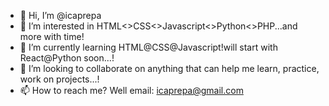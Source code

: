 - 👋 Hi, I’m @icaprepa
- 👀 I’m interested in HTML<>CSS<>Javascript<>Python<>PHP...and more with time!
- 🌱 I’m currently learning HTML@CSS@Javascript!will start with React@Python soon...!
- 💞️ I’m looking to collaborate on anything that can help me learn, practice, work on projects...!
- 📫 How to reach me? Well email: icaprepa@gmail.com

<!---
icaprepa/icaprepa is a ✨ special ✨ repository because its `README.md` (this file) appears on your GitHub profile.
You can click the Preview link to take a look at your changes.
--->
